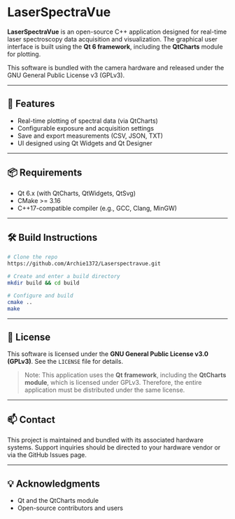 # LaserSpectraVue

**LaserSpectraVue** is an open-source C++ application designed for real-time laser spectroscopy data acquisition and visualization. The graphical user interface is built using the **Qt 6 framework**, including the **QtCharts** module for plotting.

This software is bundled with the camera hardware and released under the GNU General Public License v3 (GPLv3).

---

## 🔧 Features

- Real-time plotting of spectral data (via QtCharts)
- Configurable exposure and acquisition settings
- Save and export measurements (CSV, JSON, TXT)
- UI designed using Qt Widgets and Qt Designer

---

## 📦 Requirements

- Qt 6.x (with QtCharts, QtWidgets, QtSvg)
- CMake >= 3.16
- C++17-compatible compiler (e.g., GCC, Clang, MinGW)

---

## 🛠️ Build Instructions

```bash
# Clone the repo
https://github.com/Archie1372/Laserspectravue.git

# Create and enter a build directory
mkdir build && cd build

# Configure and build
cmake ..
make
```

---

## 📜 License

This software is licensed under the **GNU General Public License v3.0 (GPLv3)**. See the `LICENSE` file for details.

> Note: This application uses the **Qt framework**, including the **QtCharts module**, which is licensed under GPLv3. Therefore, the entire application must be distributed under the same license.

---

## 📫 Contact

This project is maintained and bundled with its associated hardware systems. Support inquiries should be directed to your hardware vendor or via the GitHub Issues page.

---

## 💡 Acknowledgments

- Qt and the QtCharts module
- Open-source contributors and users




